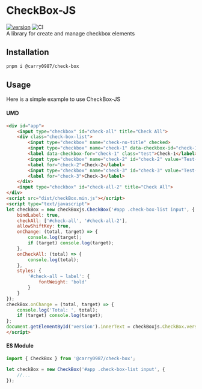 # CheckBox-JS
[![version](https://img.shields.io/npm/v/@carry0987/check-box.svg)](https://www.npmjs.com/package/@carry0987/check-box)
![CI](https://github.com/carry0987/CheckBox-JS/actions/workflows/ci.yml/badge.svg)  
A library for create and manage checkbox elements

## Installation
```bash
pnpm i @carry0987/check-box
```

## Usage
Here is a simple example to use CheckBox-JS

#### UMD
```html
<div id="app">
    <input type="checkbox" id="check-all" title="Check All">
    <div class="check-box-list">
        <input type="checkbox" name="check-no-title" checked>
        <input type="checkbox" name="check-1" data-checkbox-id="check-1" value="Test-1">
        <label data-checkbox-for="check-1" class="test">Check-1</label>
        <input type="checkbox" name="check-2" id="check-2" value="Test-2">
        <label for="check-2">Check-2</label>
        <input type="checkbox" name="check-3" id="check-3" value="Test-3">
        <label for="check-3">Check-3</label>
    </div>
    <input type="checkbox" id="check-all-2" title="Check All">
</div>
<script src="dist/checkBox.min.js"></script>
<script type="text/javascript">
let checkBox = new checkBoxjs.CheckBox('#app .check-box-list input', {
    bindLabel: true,
    checkAll: ['#check-all', '#check-all-2'],
    allowShiftKey: true,
    onChange: (total, target) => {
        console.log(target);
        if (target) console.log(target);
    },
    onCheckAll: (total) => {
        console.log(total);
    },
    styles: {
        '#check-all ~ label': {
            fontWeight: 'bold'
        }
    }
});
checkBox.onChange = (total, target) => {
    console.log('Total: ', total);
    if (target) console.log(target);
};
document.getElementById('version').innerText = checkBoxjs.CheckBox.version;
</script>
```

#### ES Module
```ts
import { CheckBox } from '@carry0987/check-box';

let checkBox = new CheckBox('#app .check-box-list input', {
    //...
});
```
